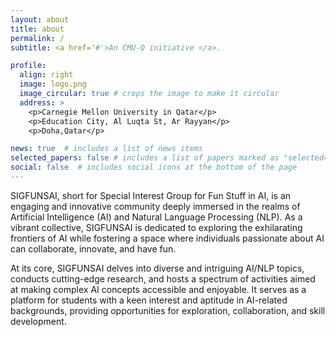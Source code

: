 ```yaml
---
layout: about
title: about
permalink: /
subtitle: <a href='#'>An CMU-Q initiative </a>.

profile:
  align: right
  image: logo.png
  image_circular: true # crops the image to make it circular
  address: >
    <p>Carnegie Mellon University in Qatar</p>
    <p>Education City, Al Luqta St, Ar Rayyan</p>
    <p>Doha,Qatar</p>

news: true  # includes a list of news items
selected_papers: false # includes a list of papers marked as "selected={true}"
social: false  # includes social icons at the bottom of the page
---
```


SIGFUNSAI, short for Special Interest Group for Fun Stuff in AI, is an engaging and innovative community deeply immersed in the realms of Artificial Intelligence (AI) and Natural Language Processing (NLP). As a vibrant collective, SIGFUNSAI is dedicated to exploring the exhilarating frontiers of AI while fostering a space where individuals passionate about AI can collaborate, innovate, and have fun.

At its core, SIGFUNSAI delves into diverse and intriguing AI/NLP topics, conducts cutting-edge research, and hosts a spectrum of activities aimed at making complex AI concepts accessible and enjoyable. It serves as a platform for students with a keen interest and aptitude in AI-related backgrounds, providing opportunities for exploration, collaboration, and skill development.


